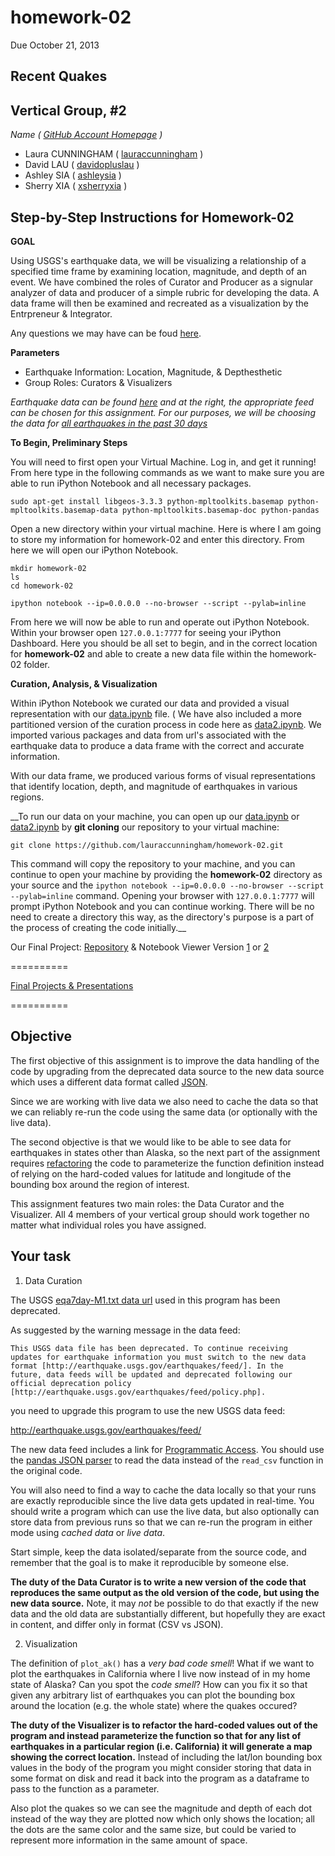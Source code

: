 homework-02
===========
Due October 21, 2013

**Recent Quakes**
----

Vertical Group, #2
-----
_Name ( [GitHub Account Homepage](https://github.com) )_
  - Laura CUNNINGHAM ( [lauraccunningham](https://github.com/lauraccunningham) )            
  - David LAU ( [davidopluslau](https://github.com/davidopluslau) )
  - Ashley SIA ( [ashleysia](https://github.com/ashleysia) )
  - Sherry XIA ( [xsherryxia](https://github.com/xsherryxia) )

Step-by-Step Instructions for Homework-02
-----

**GOAL**

Using USGS's earthquake data, we will be visualizing a relationship of a specified time frame by examining location, magnitude, and depth of an event.  We have combined the roles of Curator and Producer as a signular analyzer of data and producer of a simple rubric for developing the data.  A data frame will then be examined and recreated as a visualization by the Entrpreneur & Integrator.

Any questions we may have can be foud [here](https://github.com/stat157/recent-quakes/issues?state=open).

**Parameters**

- Earthquake Information: Location, Magnitude, & Depthesthetic
- Group Roles: Curators & Visualizers

_Earthquake data can be found [here](http://earthquake.usgs.gov/earthquakes/feed/v1.0/geojson.php) and at the right, the appropriate feed can be chosen for this assignment.  For our purposes, we will be choosing the data for [all earthquakes in the past 30 days](http://earthquake.usgs.gov/earthquakes/feed/v1.0/summary/all_month.geojson)_

**To Begin, Preliminary Steps**

You will need to first open your Virtual Machine.  Log in, and get it running!  From here type in the following commands as we want to make sure you are able to run iPython Notebook and all necessary packages.

    sudo apt-get install libgeos-3.3.3 python-mpltoolkits.basemap python-mpltoolkits.basemap-data python-mpltoolkits.basemap-doc python-pandas

Open a new directory within your virtual machine.  Here is where I am going to store my information for homework-02 and enter this directory.  From here we will open our iPython Notebook.

    mkdir homework-02
    ls
    cd homework-02

    ipython notebook --ip=0.0.0.0 --no-browser --script --pylab=inline


From here we will now be able to run and operate out iPython Notebook.  Within your browser open `127.0.0.1:7777` for seeing your iPython Dashboard.  Here you should be all set to begin, and in the correct location for **homework-02** and able to create a new data file within the homework-02 folder.

**Curation, Analysis, & Visualization**

Within iPython Notebook we curated our data and provided a visual representation with our [data.ipynb](https://github.com/lauraccunningham/homework-02/blob/master/data.ipynb) file.  ( We have also included a more partitioned version of the curation process in code here as [data2.ipynb](http://nbviewer.ipython.org/urls/raw.github.com/lauraccunningham/homework-02/master/data2.ipynb).  We imported various packages and data from url's associated with the earthquake data to produce a data frame with the correct and accurate information.

With our data frame, we produced various forms of visual representations that identify location, depth, and magnitude of earthquakes in various regions.

__To run our data on your machine, you can open up our [data.ipynb](https://github.com/lauraccunningham/homework-02/blob/master/data.ipynb) or [data2.ipynb](http://nbviewer.ipython.org/urls/raw.github.com/lauraccunningham/homework-02/master/data2.ipynb) by **git cloning** our repository to your virtual machine:

    git clone https://github.com/lauraccunningham/homework-02.git

This command will copy the repository to your machine, and you can continue to open your machine by providing the **homework-02** directory as your source and the `ipython notebook --ip=0.0.0.0 --no-browser --script --pylab=inline` command.  Opening your browser with `127.0.0.1:7777` will prompt iPython Notebook and you can continue working.  There will be no need to create a directory this way, as the directory's purpose is a part of the process of creating the code initially.__


Our Final Project: [Repository](https://github.com/lauraccunningham/homework-02
) & Notebook Viewer Version [1](http://nbviewer.ipython.org/urls/raw.github.com/lauraccunningham/homework-02/master/data.ipynb) or [2](http://nbviewer.ipython.org/urls/raw.github.com/lauraccunningham/homework-02/master/data2.ipynb)

==========

[Final Projects & Presentations](https://github.com/stat157/recent-quakes/wiki/How-To-Submit-Your-Homework)

==========

Objective
----
The first objective of this assignment is to improve the data handling of the code by upgrading from the deprecated data source to the new data source which uses a different data format called [JSON](http://en.wikipedia.org/wiki/JSON).

Since we are working with live data we also need to cache the data so that we can reliably re-run the code using the same data (or optionally with the live data).

The second objective is that we would like to be able to see data for earthquakes in states other than Alaska, so the next part of the assignment requires [refactoring](http://en.wikipedia.org/wiki/Code_refactoring) the code to parameterize the function definition instead of relying on the hard-coded values for latitude and longitude of the bounding box around the region of interest.

This assignment features two main roles: the Data Curator and the Visualizer. All 4 members of your vertical group should work together no matter what individual roles you have assigned.

Your task
---------

1) Data Curation

The USGS [eqa7day-M1.txt data
url](http://earthquake.usgs.gov/earthquakes/catalogs/eqs7day-M1.txt)
used in this program has been deprecated.

As suggested by the warning message in the data feed:

    This USGS data file has been deprecated. To continue receiving
    updates for earthquake information you must switch to the new data
    format [http://earthquake.usgs.gov/earthquakes/feed/]. In the
    future, data feeds will be updated and deprecated following our
    official deprecation policy
    [http://earthquake.usgs.gov/earthquakes/feed/policy.php].

you need to upgrade this program to use the new USGS data feed:

http://earthquake.usgs.gov/earthquakes/feed/

The new data feed includes a link for [Programmatic
Access](http://earthquake.usgs.gov/earthquakes/feed/v1.0/geojson.php).
You should use the [pandas JSON
parser](http://pandas.pydata.org/pandas-docs/dev/io.html) to read the
data instead of the `read_csv` function in the original code.

You will also need to find a way to cache the data locally so that
your runs are exactly reproducible since the live data gets updated in
real-time. You should write a program which can use the live data, but
also optionally can store data from previous runs so that we can
re-run the program in either mode using *cached data* or *live data*.

Start simple, keep the data isolated/separate from the source code,
and remember that the goal is to make it reproducible by someone else.

**The duty of the Data Curator is to write a new version of the code
that reproduces the same output as the old version of the code, but
using the new data source.** Note, it may *not* be possible to do that
exactly if the new data and the old data are substantially different,
but hopefully they are exact in content, and differ only in format
(CSV vs JSON).

2) Visualization

The definition of `plot_ak()` has a *very bad code smell*! What if we
want to plot the earthquakes in California where I live now instead of
in my home state of Alaska? Can you spot the *code smell*? How can you
fix it so that given any arbitrary list of earthquakes you can plot
the bounding box around the location (e.g. the whole state) where the
quakes occured?

**The duty of the Visualizer is to refactor the hard-coded values out
of the program and instead parameterize the function so that for any
list of earthquakes in a particular region (i.e. California) it will
generate a map showing the correct location.** Instead of including
the lat/lon bounding box values in the body of the program you might
consider storing that data in some format on disk and read it back
into the program as a dataframe to pass to the function as a
parameter.

Also plot the quakes so we can see the magnitude and depth of each dot
instead of the way they are plotted now which only shows the location;
all the dots are the same color and the same size, but could be varied
to represent more information in the same amount of space.

